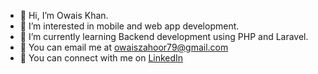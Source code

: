 - 👋 Hi, I’m Owais Khan.
- 👀 I’m interested in mobile and web app development.
- 🌱 I’m currently learning Backend development using PHP and Laravel.
- 📧 You can email me at owaiszahoor79@gmail.com
- 🔗 You can connect with me on [LinkedIn](https://www.linkedin.com/in/owais-khan-a482b9158/)


<!---
owais11-art/owais11-art is a ✨ special ✨ repository because its `README.md` (this file) appears on your GitHub profile.
You can click the Preview link to take a look at your changes.
--->
